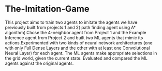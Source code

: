 # The-Imitation-Game
This project aims to train two agents to imitate the agents we have previously built from projects 1 and 2( path finding agent using A* algorithm).Chose the 4-neighbor agent from Project 1 and the Example Inference agent from Project 2 and built two ML agents that mimic its actions.Experimented with two kinds of neural network architectures (one with only Full Dense Layers and the other with at least one Convolutional Neural Layer) for each agent. The ML agents make appropriate selections in the grid world, given the current state. Evaluated and compared the ML agents against the original agents.
  
